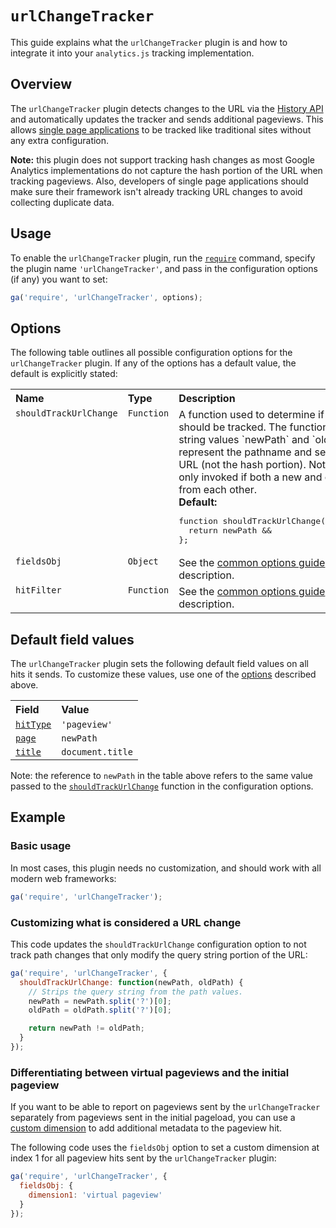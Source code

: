 # `urlChangeTracker`

This guide explains what the `urlChangeTracker` plugin is and how to integrate it into your `analytics.js` tracking implementation.

## Overview

The `urlChangeTracker` plugin detects changes to the URL via the [History API](https://developer.mozilla.org/en-US/docs/Web/API/History_API) and automatically updates the tracker and sends additional pageviews. This allows [single page applications](https://en.wikipedia.org/wiki/Single-page_application) to be tracked like traditional sites without any extra configuration.

**Note:** this plugin does not support tracking hash changes as most Google Analytics implementations do not capture the hash portion of the URL when tracking pageviews. Also, developers of single page applications should make sure their framework isn't already tracking URL changes to avoid collecting duplicate data.

## Usage

To enable the `urlChangeTracker` plugin, run the [`require`](https://developers.google.com/analytics/devguides/collection/analyticsjs/using-plugins) command, specify the plugin name `'urlChangeTracker'`, and pass in the configuration options (if any) you want to set:

```js
ga('require', 'urlChangeTracker', options);
```

## Options

The following table outlines all possible configuration options for the `urlChangeTracker` plugin. If any of the options has a default value, the default is explicitly stated:

<table>
  <tr valign="top">
    <th align="left">Name</th>
    <th align="left">Type</th>
    <th align="left">Description</th>
  </tr>
  <tr valign="top">
    <td><code>shouldTrackUrlChange</code></a></td>
    <td><code>Function</code></a></td>
    <td>
      A function used to determine if a URL change should be tracked. The function is invoked with the string values `newPath` and `oldPath` which represent the pathname and search portion of the URL (not the hash portion). Note, the function is only invoked if both a new and old path are differ from each other.<br>
      <strong>Default:</strong>
<pre>function shouldTrackUrlChange(newPath, oldPath) {
  return newPath &amp;&amp;
};</pre>
    </td>
  <tr valign="top">
    <td><code>fieldsObj</code></a></td>
    <td><code>Object</code></a></td>
    <td>See the <a href="/docs/common-options.md#fieldsobj">common options guide</a> for <code>fieldsObj</code> description.</td>
  </tr>
  <tr valign="top">
    <td><code>hitFilter</code></a></td>
    <td><code>Function</code></a></td>
    <td>See the <a href="/docs/common-options.md#hitfilter">common options guide</a> for <code>hitFilter</code> description.</td>
  </tr>
</table>

## Default field values

The `urlChangeTracker` plugin sets the following default field values on all hits it sends. To customize these values, use one of the [options](#options) described above.

<table>
  <tr valign="top">
    <th align="left">Field</th>
    <th align="left">Value</th>
  </tr>
  <tr valign="top">
    <td><a href="https://developers.google.com/analytics/devguides/collection/analyticsjs/field-reference#hitType"><code>hitType</code></a></td>
    <td><code>'pageview'</code></td>
  </tr>
  <tr valign="top">
    <td><a href="https://developers.google.com/analytics/devguides/collection/analyticsjs/field-reference#page"><code>page</code></a></td>
    <td><code>newPath</code></a></td>
  </tr>
  <tr valign="top">
    <td><a href="https://developers.google.com/analytics/devguides/collection/analyticsjs/field-reference#title"><code>title</code></a></td>
    <td><code>document.title</code></a></td>
  </tr>
</table>

Note: the reference to `newPath` in the table above refers to the same value passed to the [`shouldTrackUrlChange`](#options) function in the configuration options.

## Example

### Basic usage

In most cases, this plugin needs no customization, and should work with all modern web frameworks:

```js
ga('require', 'urlChangeTracker');
```

### Customizing what is considered a URL change

This code updates the `shouldTrackUrlChange` configuration option to not track path changes that only modify the query string portion of the URL:

```js
ga('require', 'urlChangeTracker', {
  shouldTrackUrlChange: function(newPath, oldPath) {
    // Strips the query string from the path values.
    newPath = newPath.split('?')[0];
    oldPath = oldPath.split('?')[0];

    return newPath != oldPath;
  }
});
```

### Differentiating between virtual pageviews and the initial pageview

If you want to be able to report on pageviews sent by the `urlChangeTracker` separately from pageviews sent in the initial pageload, you can use a [custom dimension](https://support.google.com/analytics/answer/2709828) to add additional metadata to the pageview hit.

The following code uses the `fieldsObj` option to set a custom dimension at index 1 for all pageview hits sent by the `urlChangeTracker` plugin:

```js
ga('require', 'urlChangeTracker', {
  fieldsObj: {
    dimension1: 'virtual pageview'
  }
});
```
